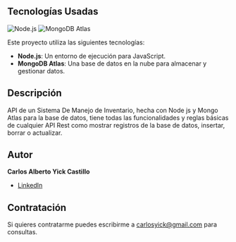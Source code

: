 ## Tecnologías Usadas

![Node.js](https://nodejs.org/static/images/logo.svg)
![MongoDB Atlas](https://webassets.mongodb.com/_com_assets/cms/mongodb_logo1-76twgcu2dm.png)

Este proyecto utiliza las siguientes tecnologías:
- **Node.js**: Un entorno de ejecución para JavaScript.
- **MongoDB Atlas**: Una base de datos en la nube para almacenar y gestionar datos.

## Descripción ##

API de un Sistema De Manejo de Inventario, hecha con Node js y Mongo Atlas para la base de datos, tiene todas las 
funcionalidades y reglas básicas de cualquier API Rest como mostrar registros de la base de datos, insertar, borrar o actualizar.

## Autor ##
**Carlos Alberto Yick Castillo**

* [LinkedIn](https://www.linkedin.com/in/carlosyick/)

## Contratación ##
Si quieres contratarme puedes escribirme a carlosyick@gmail.com para consultas.
